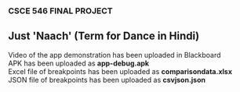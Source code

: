 ### CSCE 546 FINAL PROJECT
## Just 'Naach' (Term for Dance in Hindi)
Video of the app demonstration has been uploaded in Blackboard <br/>
APK has been uploaded as <b>app-debug.apk</b><br/>
Excel file of breakpoints has been uploaded as <b>comparisondata.xlsx</b><br/>
JSON file of breakpoints has been uploaded as <b>csvjson.json</b>
